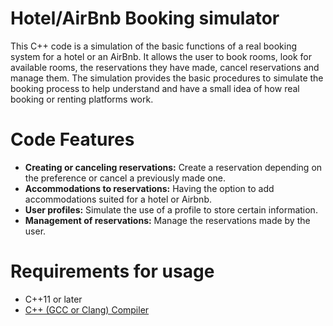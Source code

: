 # Hotel/AirBnb Booking simulator
This C++ code is a simulation of the basic functions of a real booking system for a hotel or an AirBnb. It allows the user to book rooms, look for available rooms, the reservations they have made, cancel reservations and manage them. The simulation provides the basic procedures to simulate the booking process to help understand and have a small idea of how real booking or renting platforms work.

# Code Features
* **Creating or canceling reservations:** Create a reservation depending on the preference or cancel a previously made one.
* **Accommodations to reservations:** Having the option to add accommodations suited for a hotel or Airbnb.
* **User profiles:** Simulate the use of a profile to store certain information.
* **Management of reservations:** Manage the reservations made by the user.

# Requirements for usage
* C++11 or later
* [C++ (GCC or Clang) Compiler](https://code.visualstudio.com/docs/languages/cpp#_install-a-compiler)
